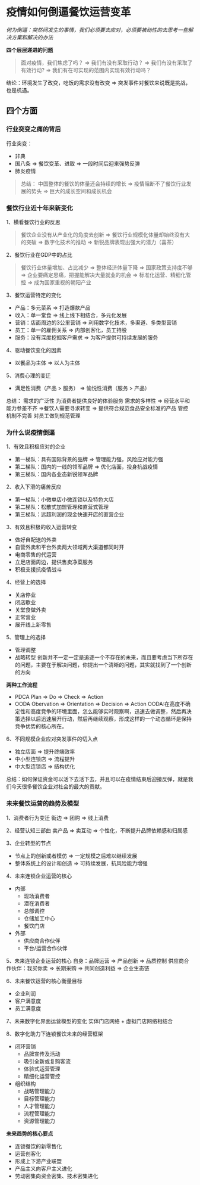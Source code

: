 # 疫情如何倒逼餐饮运营变革

*何为倒逼：突然间发生的事情，我们必须要去应对，必须要被动性的去思考一些解决方案和解决的办法*

**四个层层递进的问题**
>面对疫情，我们焦虑了吗？ => 我们有没有采取行动？ => 我们有没有采取了有效行动? => 我们有在可实现的范围内实现有效行动吗？

结论：环境发生了改变，吃饭的需求没有改变 => 突发事件对餐饮来说既是挑战，也是机遇。

## 四个方面

### 行业突变之痛的背后

行业突变：
* 非典
* 国八条     => 餐饮变革、进取 => 一段时间后迎来强势反弹
* 肺炎疫情

>总结：
中国整体的餐饮的体量还会持续的增长 => 疫情阻断不了餐饮行业发展的势头 => 巨大的成长空间和成长机会

### 餐饮行业近十年来新变化
1、横看餐饮行业的反思
>餐饮企业没有从产业化的角度去创新 => 餐饮行业规模化体量却始终没有大的突破 => 数字化技术的推动
=> 新锐品牌表现出强大的潜力（喜茶）

2、餐饮行业在GDP中的占比
>餐饮行业体量增加、占比减少 => 整体经济体量下降 => 国家政策支持度不够 => 企业要痛定思痛，把握能解决大量就业的机会 => 标准化运营、精细化管控 => 成为国家重视的朝阳产业

3、餐饮运营特定的变化
* 产品：多元菜系 => 打造爆款产品
* 收入：单一堂食 => 线上线下相结合，多元化发展
* 营销：店面周边的3公里营销 => 利用数字化技术，多渠道、多类型营销
* 员工：单一的雇佣关系 => 内部创客化，员工持股
* 服务：没有深度挖掘客户需求 => 为客户提供可持续发展的服务

4、驱动餐饮变化的因素
* 以餐品为主体 => 以人为主体

5、消费心理的变迁
* 满足性消费（产品 > 服务） => 愉悦性消费（服务 > 产品）

总结：
需求的广泛性                                               为消费者提供良好的体验服务
需求的多样性 => 经营水平和能力参差不齐 =>餐饮人需要寻求转变 => 提供符合规范食品安全标准的产品
管控机制不完善                                             对员工做到规范管理

### 为什么说疫情倒逼

1、有效且积极应对的企业
* 第一梯队：具有国际背景的品牌 => 管理能力强，风险应对能力强
* 第二梯队：国内的一线的领军品牌 => 优化店面，投身抗战疫情
* 第三梯队：国内各业态新锐领军品牌

2、收入下滑的痛苦反应
* 第一梯队：小微单店小微连锁以及特色大店
* 第二梯队：松散式加盟管理和直营式管理
* 第三梯队：远超利润的现金快速开店的直营企业

3、有效且积极的收入运营转变
* 做好自配送的外卖
* 自营外卖和平台外卖两大领域两大渠道都同时开
* 电商零售的代运营
* 立足店面周边，提供售卖净菜服务
* 积极支援抗疫情战斗

4、经营上的选择
* 关店停业
* 闭店歇业
* 关堂食做外卖
* 正常营业
* 展开线上新零售

5、管理上的选择
* 管理调整
* 战略转型
创新并不一定一定是追逐一个不存在的未来，而且要考虑当下所存在的问题，主要在于解决问题，你提出一个清晰的问题，其实就找到了一个创新的方向

**两种工作流程**
* PDCA Plan => Do => Check => Action
* OODA Obervation => Orientation => Decision => Action
OODA:在高度不确定性和高度竞争的环境里面，怎么能够实时观察啊，迅速去做调整，然后再决策选择以后迅速展开行动，然后再继续观察，形成这样的一个动态循环是保持竞争优势的核心所在。

6、不同规模企业应对突发事件的切入点
* 独立店面 => 提升终端效率
* 中小型连锁店 => 流程提升
* 中大型连锁店 => 结构优化

总结：如何保证资金可以活下去活下去，并且可以在疫情结束后迎接反弹，就是我们今天很多餐饮企业对社会的最大的贡献。

### 未来餐饮运营的趋势及模型
1、消费者行为变迁
街边 => 团购 => 线上消费

2、经营认知三部曲
卖产品 => 卖互动 => 个性化，不断提升品牌依赖感和归属感

3、企业转型的节点
* 节点上的创新或者模仿 => 一定规模之后难以继续发展
* 整体系统上的设计和创造 => 可持续发展，抗风险能力增强

4、未来连锁企业运营的核心
+ 内部
  - 现场消费者
  - 潜在消费者
  - 总部调控
  - 仓储加工中心
  - 餐饮门店
+ 外部
  - 供应商合作伙伴
  - 平台/运营合作伙伴

5、未来连锁企业运营的核心
自身：品牌运营 => 产品创新 => 品质控制
供应商合作伙伴：我买你卖 => 长期采购 => 共同创造利益 => 企业生态链

6、未来餐饮运营的核心衡量目标
* 企业利润
* 客户满意度
* 员工满意度

7、未来数字化界面运营模型的变化
实体门店网络 + 虚拟门店网络相结合

8、数字化助力下连锁餐饮未来的经营框架
+ 闭环营销
  - 品牌宣传及活动
  - 吸引全新或复购客流
  - 体验式运营管理
  - 精细化运营管控
+ 组织结构
  - 战略管理能力
  - 目标管理能力
  - 人才管理能力
  - 流程管理能力
  - 资源管理能力

**未来趋势的核心要点**
* 连锁餐饮的新零售化
* 运营创客化
* 形成上下游产业联盟
* 产品主义向客户主义进化
* 劳动密集向资金密集、技术密集进化
